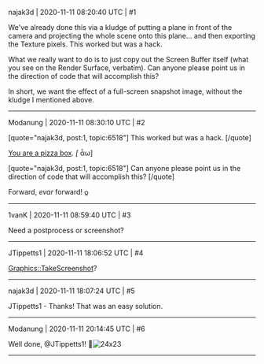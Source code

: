 najak3d | 2020-11-11 08:20:40 UTC | #1

We've already done this via a kludge of putting a plane in front of the camera and projecting the whole scene onto this plane... and then exporting the Texture pixels.  This worked but was a hack.

What we really want to do is to just copy out the Screen Buffer itself (what you see on the Render Surface, verbatim).  Can anyone please point us in the direction of code that will accomplish this?

In short, we want the effect of a full-screen snapshot image, without the kludge I mentioned above.

-------------------------

Modanung | 2020-11-11 08:30:10 UTC | #2

[quote="najak3d, post:1, topic:6518"]
This worked but was a hack.
[/quote]

[You are a pizza box](https://www.youtube-nocookie.com/embed/hQY20gBlqqo?autoplay=true).   *[* ἆω]

[quote="najak3d, post:1, topic:6518"]
Can anyone please point us in the direction of code that will accomplish this?
[/quote]

Forward, _evar_ forward! 𐍉

-------------------------

1vanK | 2020-11-11 08:59:40 UTC | #3

Need a postprocess or screenshot?

-------------------------

JTippetts1 | 2020-11-11 18:06:52 UTC | #4

[Graphics::TakeScreenshot](https://github.com/urho3d/Urho3D/blob/f909775ca7d61e6291342b33921a22d837ac6b18/Source/Urho3D/Graphics/Graphics.h#L197)?

-------------------------

najak3d | 2020-11-11 18:07:24 UTC | #5

JTippetts1 - Thanks!  That was an easy solution.

-------------------------

Modanung | 2020-11-11 20:14:45 UTC | #6

Well done, @JTippetts1! :fish_cake:![24x23](https://upload.wikimedia.org/wikipedia/commons/1/12/Seme_denari_carte_spagnole.svg)

-------------------------

